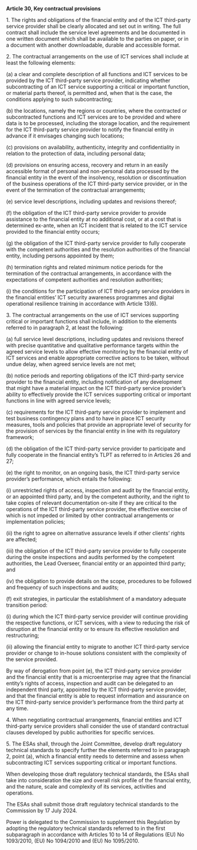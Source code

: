 **Article 30, Key contractual provisions**

  


1\. The rights and obligations of the financial entity and of the ICT third-party service provider shall be clearly allocated and set out in writing. The full contract shall include the service level agreements and be documented in one written document which shall be available to the parties on paper, or in a document with another downloadable, durable and accessible format.

  


2\. The contractual arrangements on the use of ICT services shall include at least the following elements:

  


(a) a clear and complete description of all functions and ICT services to be provided by the ICT third-party service provider, indicating whether subcontracting of an ICT service supporting a critical or important function, or material parts thereof, is permitted and, when that is the case, the conditions applying to such subcontracting;

  


(b) the locations, namely the regions or countries, where the contracted or subcontracted functions and ICT services are to be provided and where data is to be processed, including the storage location, and the requirement for the ICT third-party service provider to notify the financial entity in advance if it envisages changing such locations;

  


(c) provisions on availability, authenticity, integrity and confidentiality in relation to the protection of data, including personal data;

  


(d) provisions on ensuring access, recovery and return in an easily accessible format of personal and non-personal data processed by the financial entity in the event of the insolvency, resolution or discontinuation of the business operations of the ICT third-party service provider, or in the event of the termination of the contractual arrangements;

  


(e) service level descriptions, including updates and revisions thereof;

  


(f) the obligation of the ICT third-party service provider to provide assistance to the financial entity at no additional cost, or at a cost that is determined ex-ante, when an ICT incident that is related to the ICT service provided to the financial entity occurs;

  


(g) the obligation of the ICT third-party service provider to fully cooperate with the competent authorities and the resolution authorities of the financial entity, including persons appointed by them;

  


(h) termination rights and related minimum notice periods for the termination of the contractual arrangements, in accordance with the expectations of competent authorities and resolution authorities;

  


(i) the conditions for the participation of ICT third-party service providers in the financial entities’ ICT security awareness programmes and digital operational resilience training in accordance with Article 13(6).

  


3\. The contractual arrangements on the use of ICT services supporting critical or important functions shall include, in addition to the elements referred to in paragraph 2, at least the following:

  


(a) full service level descriptions, including updates and revisions thereof with precise quantitative and qualitative performance targets within the agreed service levels to allow effective monitoring by the financial entity of ICT services and enable appropriate corrective actions to be taken, without undue delay, when agreed service levels are not met;

  


(b) notice periods and reporting obligations of the ICT third-party service provider to the financial entity, including notification of any development that might have a material impact on the ICT third-party service provider’s ability to effectively provide the ICT services supporting critical or important functions in line with agreed service levels;

  


(c) requirements for the ICT third-party service provider to implement and test business contingency plans and to have in place ICT security measures, tools and policies that provide an appropriate level of security for the provision of services by the financial entity in line with its regulatory framework;

  


(d) the obligation of the ICT third-party service provider to participate and fully cooperate in the financial entity’s TLPT as referred to in Articles 26 and 27;

  


(e) the right to monitor, on an ongoing basis, the ICT third-party service provider’s performance, which entails the following:

(i) unrestricted rights of access, inspection and audit by the financial entity, or an appointed third party, and by the competent authority, and the right to take copies of relevant documentation on-site if they are critical to the operations of the ICT third-party service provider, the effective exercise of which is not impeded or limited by other contractual arrangements or implementation policies;

(ii) the right to agree on alternative assurance levels if other clients’ rights are affected;

(iii) the obligation of the ICT third-party service provider to fully cooperate during the onsite inspections and audits performed by the competent authorities, the Lead Overseer, financial entity or an appointed third party; and

(iv) the obligation to provide details on the scope, procedures to be followed and frequency of such inspections and audits;

  


(f) exit strategies, in particular the establishment of a mandatory adequate transition period:

(i) during which the ICT third-party service provider will continue providing the respective functions, or ICT services, with a view to reducing the risk of disruption at the financial entity or to ensure its effective resolution and restructuring;

(ii) allowing the financial entity to migrate to another ICT third-party service provider or change to in-house solutions consistent with the complexity of the service provided.

  


By way of derogation from point (e), the ICT third-party service provider and the financial entity that is a microenterprise may agree that the financial entity’s rights of access, inspection and audit can be delegated to an independent third party, appointed by the ICT third-party service provider, and that the financial entity is able to request information and assurance on the ICT third-party service provider’s performance from the third party at any time.

  


4\. When negotiating contractual arrangements, financial entities and ICT third-party service providers shall consider the use of standard contractual clauses developed by public authorities for specific services.

  


5\. The ESAs shall, through the Joint Committee, develop draft regulatory technical standards to specify further the elements referred to in paragraph 2, point (a), which a financial entity needs to determine and assess when subcontracting ICT services supporting critical or important functions.

When developing those draft regulatory technical standards, the ESAs shall take into consideration the size and overall risk profile of the financial entity, and the nature, scale and complexity of its services, activities and operations.

The ESAs shall submit those draft regulatory technical standards to the Commission by 17 July 2024.

Power is delegated to the Commission to supplement this Regulation by adopting the regulatory technical standards referred to in the first subparagraph in accordance with Articles 10 to 14 of Regulations (EU) No 1093/2010, (EU) No 1094/2010 and (EU) No 1095/2010.